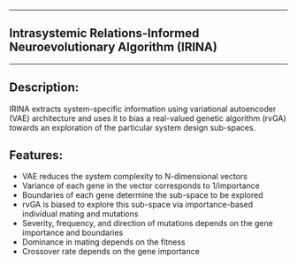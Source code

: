 --------------------------------------------------------------------
Intrasystemic Relations-Informed Neuroevolutionary Algorithm (IRINA)
--------------------------------------------------------------------
--------------------------------------------------------------------

Description:
------------

IRINA extracts system-specific information using variational autoencoder (VAE) architecture and uses it to bias a real-valued genetic algorithm (rvGA) towards an exploration of the particular system design sub-spaces.

Features:
---------

- VAE reduces the system complexity to N-dimensional vectors
- Variance of each gene in the vector corresponds to 1/importance
- Boundaries of each gene determine the sub-space to be explored
- rvGA is biased to explore this sub-space via importance-based individual mating and mutations
- Severity, frequency, and direction of mutations depends on the gene importance and boundaries
- Dominance in mating depends on the fitness
- Crossover rate depends on the gene importance
